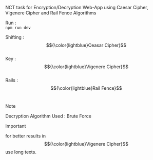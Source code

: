 NCT task for Encryption/Decryption Web-App using Caesar Cipher, Vigenere Cipher and Rail Fence Algorithms </br>

Run : </br>
`npm run dev `

Shifting : $${\color{lightblue}Ceasar Cipher}$$ </br>
Key : $${\color{lightblue}Vigenere Cipher}$$ </br>
Rails : $${\color{lightblue}Rail Fence}$$ </br>

> [!NOTE]
> Decryption Algorithm Used : Brute Force </br>

> [!IMPORTANT]
> for better results in $${\color{lightblue}Vigenere Cipher}$$ use long texts.
